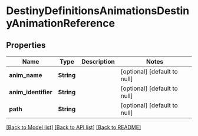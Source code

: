 # DestinyDefinitionsAnimationsDestinyAnimationReference

## Properties
Name | Type | Description | Notes
------------ | ------------- | ------------- | -------------
**anim_name** | **String** |  | [optional] [default to null]
**anim_identifier** | **String** |  | [optional] [default to null]
**path** | **String** |  | [optional] [default to null]

[[Back to Model list]](../README.md#documentation-for-models) [[Back to API list]](../README.md#documentation-for-api-endpoints) [[Back to README]](../README.md)


